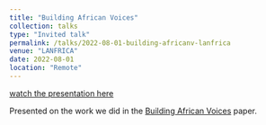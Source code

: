 ```yaml
---
title: "Building African Voices"
collection: talks
type: "Invited talk"
permalink: /talks/2022-08-01-building-africanv-lanfrica
venue: "LANFRICA"
date: 2022-08-01
location: "Remote"
---
```


[watch the presentation here](https://youtu.be/Lr4MA_8Db8E)

Presented on the work we did in the [Building African Voices](https://arxiv.org/abs/2207.00688) paper.